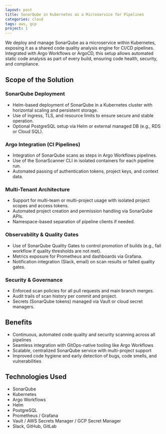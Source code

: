 ```yaml
---
layout: post
title: SonarQube in Kubernetes as a Microservice for Pipelines
categories: cloud
tags: aws, gcp
project: 1
---
```


<!--more-->
 
We deploy and manage SonarQube as a microservice within Kubernetes, exposing it as a shared code quality analysis engine for CI/CD pipelines. Integrated with Argo Workflows or ArgoCD, this setup allows automated static code analysis as part of every build, ensuring code health, security, and compliance.

## Scope of the Solution

### SonarQube Deployment
- Helm-based deployment of SonarQube in a Kubernetes cluster with horizontal scaling and persistent storage.  
- Use of ingress, TLS, and resource limits to ensure secure and stable operation.  
- Optional PostgreSQL setup via Helm or external managed DB (e.g., RDS or Cloud SQL).

### Argo Integration (CI Pipelines)
- Integration of SonarQube scans as steps in Argo Workflows pipelines.  
- Use of the SonarScanner CLI in isolated containers for each pipeline run.  
- Automated passing of authentication tokens, project keys, and context data.

### Multi-Tenant Architecture
- Support for multi-team or multi-project usage with isolated project scopes and access tokens.  
- Automated project creation and permission handling via SonarQube APIs.  
- Namespace-based separation of pipeline clients if needed.

### Observability & Quality Gates
- Use of SonarQube Quality Gates to control promotion of builds (e.g., fail workflow if quality thresholds are not met).  
- Metrics exposure for Prometheus and dashboards via Grafana.  
- Notification integration (Slack, email) on scan results or failed quality gates.

### Security & Governance
- Enforced scan policies for all pull requests and main branch merges.  
- Audit trails of scan history per commit and project.  
- Secrets (SonarQube tokens) managed via Vault or cloud secret managers.

## Benefits
- Continuous, automated code quality and security scanning across all pipelines  
- Seamless integration with GitOps-native tooling like Argo Workflows  
- Scalable, centralized SonarQube service with multi-project support  
- Improved code hygiene and early detection of bugs, code smells, and vulnerabilities

## Technologies Used
- SonarQube  
- Kubernetes  
- Argo Workflows  
- Helm  
- PostgreSQL  
- Prometheus / Grafana  
- Vault / AWS Secrets Manager / GCP Secret Manager  
- Slack, GitHub, GitLab
